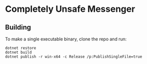 # Completely Unsafe Messenger

## Building

To make a single executable binary, clone the repo and run:

    dotnet restore
    dotnet build
    dotnet publish -r win-x64 -c Release /p:PublishSingleFile=true